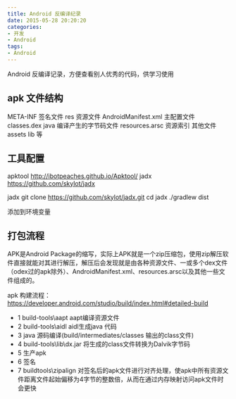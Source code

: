```yaml
---
title: Android 反编译纪录
date: 2015-05-28 20:20:20
categories:
- 开发
- Android
tags:
- Android
---
```


Android 反编译记录，方便查看别人优秀的代码，供学习使用

<!--more-->

## apk 文件结构

 META-INF 签名文件
 res 资源文件
 AndroidManifest.xml 主配置文件
 classes.dex java 编译产生的字节码文件
 resources.arsc 资源索引
 其他文件 assets lib 等

## 工具配置
  apktool http://ibotpeaches.github.io/Apktool/
  jadx https://github.com/skylot/jadx

  jadx
  git clone https://github.com/skylot/jadx.git
  cd jadx
  ./gradlew dist

  添加到环境变量

## 打包流程
APK是Android Package的缩写，实际上APK就是一个zip压缩包，使用zip解压软件直接就能对其进行解压，解压后会发现就是由各种资源文件、一或多个dex文件（odex过的apk除外）、AndroidManifest.xml、resources.arsc以及其他一些文件组成的。

apk 构建流程：https://developer.android.com/studio/build/index.html#detailed-build
- 1 build-tools\aapt aapt编译资源文件
- 2 build-tools\aidl aidl生成java 代码
- 3 java 源码编译(build/intermediates/classes 输出的class文件)
- 4 build-tools\lib\dx.jar 将生成的class文件转换为Dalvik字节码
- 5 生产apk
- 6 签名
- 7 buildtools\zipalign 对签名后的apk文件进行对齐处理，使apk中所有资源文件距离文件起始偏移为4字节的整数倍，从而在通过内存映射访问apk文件时会更快

